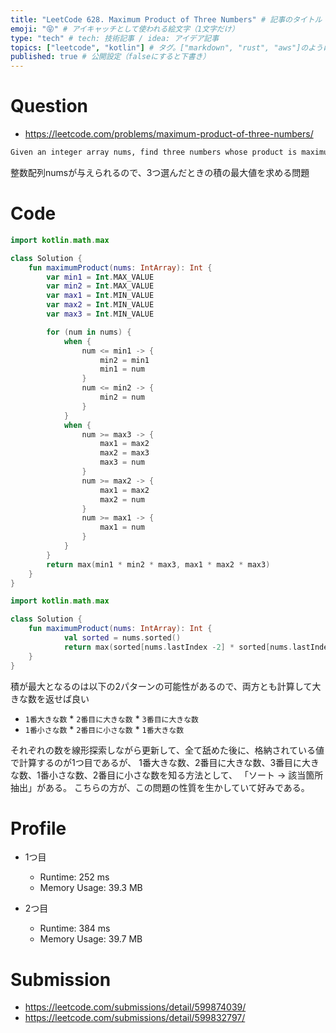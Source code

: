 ```yaml
---
title: "LeetCode 628. Maximum Product of Three Numbers" # 記事のタイトル
emoji: "😝" # アイキャッチとして使われる絵文字（1文字だけ）
type: "tech" # tech: 技術記事 / idea: アイデア記事
topics: ["leetcode", "kotlin"] # タグ。["markdown", "rust", "aws"]のように指定する
published: true # 公開設定（falseにすると下書き）
---
```


# Question

- https://leetcode.com/problems/maximum-product-of-three-numbers/

~~~txt
Given an integer array nums, find three numbers whose product is maximum and return the maximum product.
~~~

整数配列numsが与えられるので、3つ選んだときの積の最大値を求める問題

# Code

~~~kotlin
import kotlin.math.max

class Solution {
    fun maximumProduct(nums: IntArray): Int {
        var min1 = Int.MAX_VALUE
        var min2 = Int.MAX_VALUE
        var max1 = Int.MIN_VALUE
        var max2 = Int.MIN_VALUE
        var max3 = Int.MIN_VALUE

        for (num in nums) {
            when {
                num <= min1 -> {
                    min2 = min1
                    min1 = num
                }
                num <= min2 -> {
                    min2 = num
                }
            }
            when {
                num >= max3 -> {
                    max1 = max2
                    max2 = max3
                    max3 = num
                }
                num >= max2 -> {
                    max1 = max2
                    max2 = num
                }
                num >= max1 -> {
                    max1 = num
                }
            }
        }
        return max(min1 * min2 * max3, max1 * max2 * max3)
    }
}
~~~

~~~kotlin
import kotlin.math.max

class Solution {
    fun maximumProduct(nums: IntArray): Int {
            val sorted = nums.sorted()
            return max(sorted[nums.lastIndex -2] * sorted[nums.lastIndex -1] * sorted[nums.lastIndex], sorted[0] * sorted[1] * sorted[nums.lastIndex])
    }
}
~~~

積が最大となるのは以下の2パターンの可能性があるので、両方とも計算して大きな数を返せば良い
- `1番大きな数` * `2番目に大きな数` * `3番目に大きな数`
- `1番小さな数` * `2番目に小さな数` * `1番大きな数`

それぞれの数を線形探索しながら更新して、全て舐めた後に、格納されている値で計算するのが1つ目であるが、
1番大きな数、2番目に大きな数、3番目に大きな数、1番小さな数、2番目に小さな数を知る方法として、
「ソート -> 該当箇所抽出」がある。
こちらの方が、この問題の性質を生かしていて好みである。

# Profile

- 1つ目
    - Runtime: 252 ms
    - Memory Usage: 39.3 MB

- 2つ目
    - Runtime: 384 ms
    - Memory Usage: 39.7 MB


# Submission

- https://leetcode.com/submissions/detail/599874039/
- https://leetcode.com/submissions/detail/599832797/